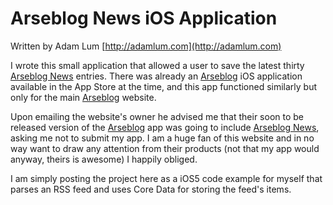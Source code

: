 # Arseblog News iOS Application

Written by Adam Lum [http://adamlum.com](http://adamlum.com)

I wrote this small application that allowed a user to save the latest thirty [Arseblog News](http://news.arseblog.com) entries. There was already an [Arseblog](http://www.arseblog.com) iOS application available in the App Store at the time, and this app functioned similarly but only for the main [Arseblog](http://www.arseblog.com) website.

Upon emailing the website's owner he advised me that their soon to be released version of the [Arseblog](http://itunes.apple.com/us/app/arseblog/id369606006?mt=8) app was going to include [Arseblog News](http://news.arseblog.com), asking me not to submit my app. I am a huge fan of this website and in no way want to draw any attention from their products (not that my app would anyway, theirs is awesome) I happily obliged.

I am simply posting the project here as a iOS5 code example for myself that parses an RSS feed and uses Core Data for storing the feed's items. 